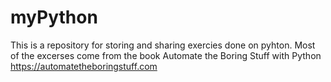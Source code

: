 # myPython
This is a repository for storing and sharing exercies done on pyhton.
Most of the excerses come from the book Automate the Boring Stuff with Python
https://automatetheboringstuff.com
